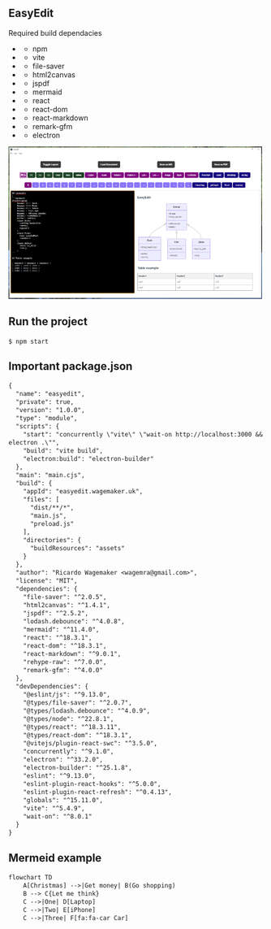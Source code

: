 ## EasyEdit

Required build dependacies

- - npm
- - vite
- - file-saver
- - html2canvas
- - jspdf
- - mermaid
- - react
- - react-dom
- - react-markdown
- - remark-gfm
- - electron

<img src="./screenshots/sample001.png" alt="Example" width="500" height="300">

## Run the project

```
$ npm start
```

## Important package.json

```
{
  "name": "easyedit",
  "private": true,
  "version": "1.0.0",
  "type": "module",
  "scripts": {
    "start": "concurrently \"vite\" \"wait-on http://localhost:3000 && electron .\"",
    "build": "vite build",
    "electron:build": "electron-builder"
  },
  "main": "main.cjs",
  "build": {
    "appId": "easyedit.wagemaker.uk",
    "files": [
      "dist/**/*",
      "main.js",
      "preload.js"
    ],
    "directories": {
      "buildResources": "assets"
    }
  },
  "author": "Ricardo Wagemaker <wagemra@gmail.com>",
  "license": "MIT",
  "dependencies": {
    "file-saver": "^2.0.5",
    "html2canvas": "^1.4.1",
    "jspdf": "^2.5.2",
    "lodash.debounce": "^4.0.8",
    "mermaid": "^11.4.0",
    "react": "^18.3.1",
    "react-dom": "^18.3.1",
    "react-markdown": "^9.0.1",
    "rehype-raw": "^7.0.0",
    "remark-gfm": "^4.0.0"
  },
  "devDependencies": {
    "@eslint/js": "^9.13.0",
    "@types/file-saver": "^2.0.7",
    "@types/lodash.debounce": "^4.0.9",
    "@types/node": "^22.8.1",
    "@types/react": "^18.3.11",
    "@types/react-dom": "^18.3.1",
    "@vitejs/plugin-react-swc": "^3.5.0",
    "concurrently": "^9.1.0",
    "electron": "^33.2.0",
    "electron-builder": "^25.1.8",
    "eslint": "^9.13.0",
    "eslint-plugin-react-hooks": "^5.0.0",
    "eslint-plugin-react-refresh": "^0.4.13",
    "globals": "^15.11.0",
    "vite": "^5.4.9",
    "wait-on": "^8.0.1"
  }
}
```

## Mermeid example

```mermaid
flowchart TD
    A[Christmas] -->|Get money| B(Go shopping)
    B --> C{Let me think}
    C -->|One| D[Laptop]
    C -->|Two| E[iPhone]
    C -->|Three| F[fa:fa-car Car]
```